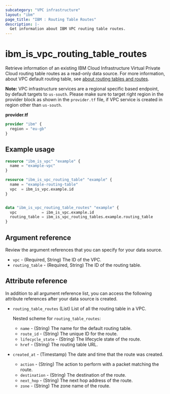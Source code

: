 ```yaml
---
subcategory: "VPC infrastructure"
layout: "ibm"
page_title: "IBM : Routing Table Routes"
description: |-
  Get information about IBM VPC routing table routes.
---
```


# ibm_is_vpc_routing_table_routes
Retrieve information of an existing IBM Cloud Infrastructure Virtual Private Cloud routing table routes as a read-only data source. For more information, about VPC default routing table, see [about routing tables and routes](https://cloud.ibm.com/docs/vpc?topic=vpc-about-custom-routes).

**Note:** 
VPC infrastructure services are a regional specific based endpoint, by default targets to `us-south`. Please make sure to target right region in the provider block as shown in the `provider.tf` file, if VPC service is created in region other than `us-south`.

**provider.tf**

```terraform
provider "ibm" {
  region = "eu-gb"
}
```

## Example usage

```terraform
resource "ibm_is_vpc" "example" {
  name = "example-vpc"
}

resource "ibm_is_vpc_routing_table" "example" {
  name = "example-routing-table"
  vpc  = ibm_is_vpc.example.id
}


data "ibm_is_vpc_routing_table_routes" "example" {
  vpc           = ibm_is_vpc.example.id
  routing_table = ibm_is_vpc_routing_tables.example.routing_table
}
```
## Argument reference
Review the argument references that you can specify for your data source. 

- `vpc` - (Required, String) The ID of the VPC.
- `routing_table` - (Required, String) The ID of the routing table.

## Attribute reference
In addition to all argument reference list, you can access the following attribute references after your data source is created. 

- `routing_table_routes` (List) List of all the routing table in a VPC.

  Nested scheme for `routing_table_routes`:
	- `name` - (String) The name for the default routing table.
	- `route_id` - (String) The unique ID for the route.
	- `lifecycle_state` - (String) The lifecycle state of the route.
	- `href` - (String) The routing table URL.
- `created_at` - (Timestamp)  The date and time that the route was created.
	- `action` - (String) The action to perform with a packet matching the route.
	- `destination` - (String) The destination of the route.
	- `next_hop` - (String) The next hop address of the route.
	- `zone` - (String) The zone name of the route.
